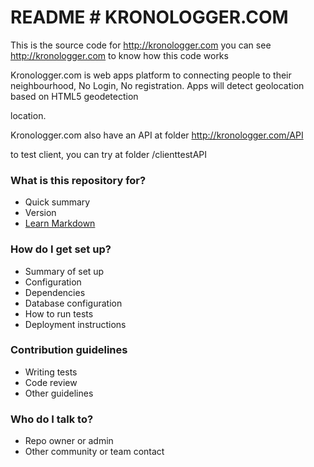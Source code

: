 # README # KRONOLOGGER.COM

This is the source code for http://kronologger.com
you can see http://kronologger.com to know
how this code works

Kronologger.com is web apps platform to connecting
people to their neighbourhood,
No Login, No registration.
Apps will detect geolocation based on HTML5 geodetection 

location.

Kronologger.com also have an API at folder
http://kronologger.com/API

to test client, you can try at
folder /clienttestAPI

### What is this repository for? ###

* Quick summary
* Version
* [Learn Markdown](https://bitbucket.org/tutorials/markdowndemo)

### How do I get set up? ###

* Summary of set up
* Configuration
* Dependencies
* Database configuration
* How to run tests
* Deployment instructions

### Contribution guidelines ###

* Writing tests
* Code review
* Other guidelines

### Who do I talk to? ###

* Repo owner or admin
* Other community or team contact